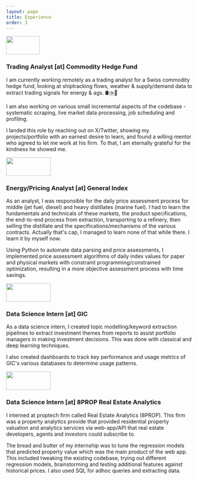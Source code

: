 ```yaml
---
layout: page
title: Experience
order: 3
---
```

<div class="exp">
    <img class="exp2" src="{{ site.imageurl }}/Logos/blanksquare.jpg" width='90px' height='50px'>
    <div>
        <h3> Trading Analyst [at] Commodity Hedge Fund</h3>
        <p>
        I am currently working remotely as a trading analyst for a Swiss commodity hedge fund, looking at shiptracking flows, weather & supply/demand data to extract trading signals for energy & ags.  🛢️⛈️🌾 
        </p>
        <p>
        I am also working on various small incremental aspects of the codebase - systematic scraping, live market data processing, job scheduling and profiling.
        </p>
        <p>
        I landed this role by reaching out on X/Twitter, showing my projects/portfolio with an earnest desire to learn, and found a willing mentor who agreed to let me work at his firm. To that, I am eternally grateful for the kindness he showed me.
        </p>
    </div>
</div>



<div class="exp">
    <img class="exp2" src="{{ site.imageurl }}/Logos/GX1.png" width='120px' height='50px'>
    <div>
        <h3> Energy/Pricing Analyst [at] General Index</h3>
        <p>
        As an analyst, I was responsible for the daily price assessment process for middle (jet fuel, diesel) and heavy distillates (marine fuel). I had to learn the fundamentals and technicals of these markets, the product specifications, the end-to-end process from extraction, transporting to a refinery, then selling the distillate and the specifications/mechanisms of the various contracts. Actually that's cap, I managed to learn none of that while there. I learn it by myself now.
        </p>
        <p> 
        Using Python to automate data parsing and price assessments, I implemented price assessment algorithms of daily index values for paper and physical markets with constraint programming/constrained optimization, resulting in a more objective assessment process with time savings.
        </p>
        <p>
        </p>
    </div>
</div>



<div class="exp">
    <img class="exp2" src="{{ site.imageurl }}/Logos/GIC.png" width='120px' height='50px'>
    <div>
        <h3> Data Science Intern [at] GIC</h3>
        <p>
        As a data science intern, I created topic modelling/keyword extraction pipelines to extract investment themes from reports to assist portfolio managers in making investment decisions. This was done with classical and deep learning techniques. 
        </p>
        <p>
        I also created dashboards to track key performance and usage metrics of GIC's various databases to determine usage patterns.
        </p>
    </div>
</div>

<div class="exp">
    <img class="exp2" src="{{ site.imageurl }}/Logos/REA.png" width='120px' height='50px'>
    <div>
        <h3> Data Science Intern [at] 8PROP Real Estate Analytics</h3>
        <p>
        I interned at proptech firm called Real Estate Analytics (8PROP). This firm was a property analytics provide that provided residential property valuation and analytics services via web-app/API that real estate developers, agents and investors could subscribe to. 
        </p>
        <p>
        The bread and butter of my internship was to tune the regression models that predicted property value which was the main product of the web app. This included tweaking the existing codebase, trying out different regression models, brainstorming and testing additional features against historical prices. I also used SQL for adhoc queries and extracting data.
        </p>
        <!-- <p>
        Another interesting thing I did was to predict en-bloc probabilities. This is a feature of the local property market in Singapore where a developer buys out an existing plot of land with a property (usually an old one), demolishes it, pays the residents a compensation fee, and redevelops the land. This was done using clustering (en-bloc properties are similar in feature space). This is of interest to home-owners as buyouts are often profitable.
        </p> -->
    </div>
</div>

